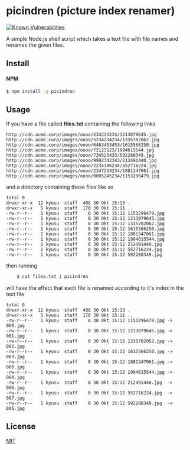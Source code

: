 # picindren (picture index renamer)

[![Known Vulnerabilities](https://snyk.io/test/github/kyusu/picindren/badge.svg?targetFile=package.json)](https://snyk.io/test/github/kyusu/picindren?targetFile=package.json)

A simple Node.js shell script which takes a text file with file names and renames the given files.
## Install

#### NPM
```bash
$ npm install -g picindren
```

## Usage
If you have a file called **files.txt** containing the following links
    
    http://cdn.acme.corp/images/oooo/234234234/1213079645.jpg
    http://cdn.acme.corp/images/oooo/5234234234/1335702062.jpg
    http://cdn.acme.corp/images/oooo/6463453453/1615566250.jpg
    http://cdn.acme.corp/images/oooo/73123123/1994615544.jpg
    http://cdn.acme.corp/images/oooo/734523433/592280349.jpg
    http://cdn.acme.corp/images/oooo/9992342343/212491440.jpg
    http://cdn.acme.corp/images/oooo/2234146234/552716224.jpg
    http://cdn.acme.corp/images/oooo/2347234234/1881347061.jpg
    http://cdn.acme.corp/images/oooo/0005245234/1153296479.jpg
     
and a directory containing these files like so

    total 0
    drwxr-xr-x  12 kyusu  staff  408 30 Okt 15:13 .
    drwxr-xr-x   5 kyusu  staff  170 30 Okt 15:11 ..
    -rw-r--r--   1 kyusu  staff    0 30 Okt 15:12 1153296479.jpg
    -rw-r--r--   1 kyusu  staff    0 30 Okt 15:12 1213079645.jpg
    -rw-r--r--   1 kyusu  staff    0 30 Okt 15:12 1335702062.jpg
    -rw-r--r--   1 kyusu  staff    0 30 Okt 15:12 1615566250.jpg
    -rw-r--r--   1 kyusu  staff    0 30 Okt 15:12 1881347061.jpg
    -rw-r--r--   1 kyusu  staff    0 30 Okt 15:12 1994615544.jpg
    -rw-r--r--   1 kyusu  staff    0 30 Okt 15:12 212491440.jpg
    -rw-r--r--   1 kyusu  staff    0 30 Okt 15:12 552716224.jpg
    -rw-r--r--   1 kyusu  staff    0 30 Okt 15:12 592280349.jpg
   
then running
```bash
    $ cat files.txt | picindren
```  
will have the effect that each file is renamed according to it's index in the text file

    total 0
    drwxr-xr-x  12 kyusu  staff  408 30 Okt 15:13 .
    drwxr-xr-x   5 kyusu  staff  170 30 Okt 15:11 ..
    -rw-r--r--   1 kyusu  staff    0 30 Okt 15:12 1153296479.jpg -> 009.jpg
    -rw-r--r--   1 kyusu  staff    0 30 Okt 15:12 1213079645.jpg -> 001.jpg
    -rw-r--r--   1 kyusu  staff    0 30 Okt 15:12 1335702062.jpg -> 002.jpg
    -rw-r--r--   1 kyusu  staff    0 30 Okt 15:12 1615566250.jpg -> 003.jpg
    -rw-r--r--   1 kyusu  staff    0 30 Okt 15:12 1881347061.jpg -> 008.jpg
    -rw-r--r--   1 kyusu  staff    0 30 Okt 15:12 1994615544.jpg -> 004.jpg
    -rw-r--r--   1 kyusu  staff    0 30 Okt 15:12 212491440.jpg  -> 006.jpg
    -rw-r--r--   1 kyusu  staff    0 30 Okt 15:12 552716224.jpg  -> 007.jpg
    -rw-r--r--   1 kyusu  staff    0 30 Okt 15:12 592280349.jpg  -> 005.jpg
## License

  [MIT](LICENSE)
